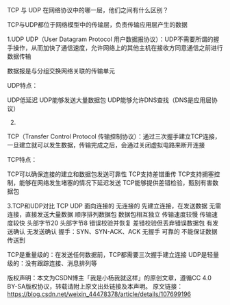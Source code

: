 TCP 与 UDP 在网络协议中的哪一层，他们之间有什么区别？

TCP与UDP都位于网络模型中的传输层，负责传输应用层产生的数据

1.UDP
UDP（User Datagram Protocol 用户数据报协议）：UDP不需要所谓的握手操作，从而加快了通信速度，允许网络上的其他主机在接收方同意通信之前进行数据传输

数据报是与分组交换网络关联的传输单元

UDP特点：

UDP低延迟
UDP能够发送大量数据包
UDP能够允许DNS查找（DNS是应用层协议）

2.
TCP（Transfer Control Protocol 传输控制协议）：通过三次握手建立TCP连接，一旦建立就可以发生数据，传输完成之后，会通过关闭虚拟电路来断开连接

TCP特点：

TCP可以确保连接的建立和数据包发送可靠性
TCP支持差错重传
TCP支持拥塞控制，能够在网络发生堵塞的情况下延迟发送
TCP能够提供差错检验，甄别有害数据包

3.TCP和UDP对比
TCP	                               UDP
面向连接的	                       无连接的
先建立连接，在发送数据	               无需连接，直接发送大量数据
顺序排列数据包	                   数据包相互独立
传输速度较慢	                       传输速度较快
头部字节20	                       头部字节8
错误校验并恢复	                   差错校验但丢弃错误数据包
有发送确认	                       无发送确认
握手：SYN、SYN-ACK、ACK	           无握手
可靠的	                           不能保证数据传送到


TCP是重量级的：在发送任何数据前，TCP都需要三次握手建立连接
UDP是轻量级的：没有跟踪连接、消息排列等







版权声明：本文为CSDN博主「我是小杨我就这样」的原创文章，遵循CC 4.0 BY-SA版权协议，转载请附上原文出处链接及本声明。
原文链接：https://blog.csdn.net/weixin_44478378/article/details/107699196